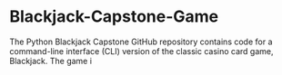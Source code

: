 # Blackjack-Capstone-Game
The Python Blackjack Capstone GitHub repository contains code for a command-line interface (CLI) version of the classic casino card game, Blackjack. The game i
